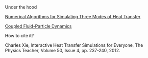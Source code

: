 Under the hood

[Numerical Algorithms for Simulating Three Modes of Heat Transfer](https://medium.com/@charlesxie/numerical-algorithms-for-simulating-three-modes-of-heat-transfer-e65fca9baf50)

[Coupled Fluid-Particle Dynamics](https://medium.com/@charlesxie/coupled-fluid-particle-dynamics-a56647e68d75)


How to cite it?

Charles Xie, Interactive Heat Transfer Simulations for Everyone, The Physics Teacher, Volume 50, Issue 4, pp. 237-240, 2012.


